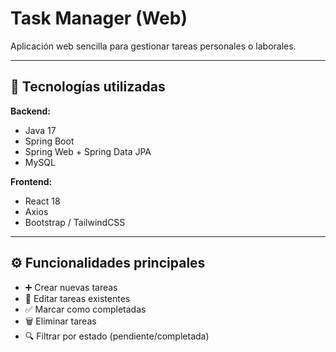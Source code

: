 # Task Manager (Web)

Aplicación web sencilla para gestionar tareas personales o laborales.  

---

## 🚀 Tecnologías utilizadas

**Backend:**
- Java 17  
- Spring Boot  
- Spring Web + Spring Data JPA  
- MySQL  

**Frontend:**
- React 18  
- Axios  
- Bootstrap / TailwindCSS  

---

## ⚙️ Funcionalidades principales

- ➕ Crear nuevas tareas  
- 📝 Editar tareas existentes  
- ✅ Marcar como completadas  
- 🗑️ Eliminar tareas  
- 🔍 Filtrar por estado (pendiente/completada)  

